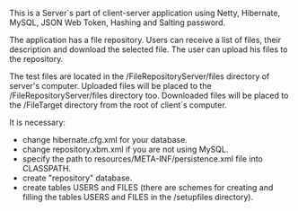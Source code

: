   This is a Server`s part of client-server application using Netty, Hibernate, MySQL,
      JSON Web Token, Hashing and Salting password.

  The application has a file repository. Users can receive a list of files, their description and
      download the selected file. The user can upload his files to the repository.

  The test files are located in the /FileRepositoryServer/files directory of server's computer.
  Uploaded files will be placed to the /FileRepositoryServer/files directory too.
  Downloaded files will be placed to the /FileTarget directory from the root of client`s computer.

  It is necessary:
- change hibernate.cfg.xml for your database.
- change repository.xbm.xml if you are not using MySQL.
- specify the path to resources/META-INF/persistence.xml file into CLASSPATH.
- create "repository" database.
- create tables USERS and FILES (there are schemes for creating and filling the tables
      USERS and FILES in the /setupfiles directory).
